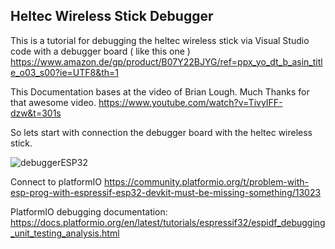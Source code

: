 ## Heltec Wireless Stick Debugger


This is a tutorial for debugging the heltec wireless stick via Visual Studio code with a debugger board
( like this one )
https://www.amazon.de/gp/product/B07Y22BJYG/ref=ppx_yo_dt_b_asin_title_o03_s00?ie=UTF8&th=1



This Documentation bases at the video of Brian Lough. Much Thanks for that awesome video.
https://www.youtube.com/watch?v=TivyIFF-dzw&t=301s

So lets start with connection the debugger board with the heltec wireless stick.

![debuggerESP32](https://user-images.githubusercontent.com/63347689/125318278-ff40a600-e339-11eb-8fdd-24318ef0a477.PNG)


Connect to platformIO 
https://community.platformio.org/t/problem-with-esp-prog-with-espressif-esp32-devkit-must-be-missing-something/13023

PlatformIO debugging documentation:
https://docs.platformio.org/en/latest/tutorials/espressif32/espidf_debugging_unit_testing_analysis.html
